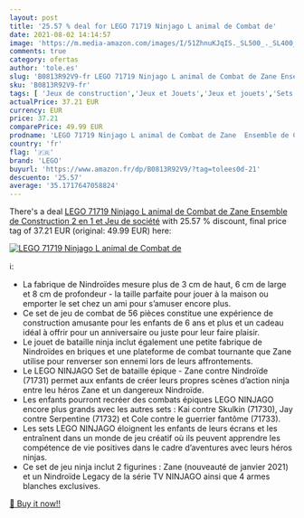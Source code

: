 ```yaml
---
layout: post
title: '25.57 % deal for LEGO 71719 Ninjago L animal de Combat de'
date: 2021-08-02 14:14:57
image: 'https://m.media-amazon.com/images/I/51ZhnuKJqIS._SL500_._SL400_.jpg'
comments: true
category: ofertas
author: 'tole.es'
slug: 'B0813R92V9-fr LEGO 71719 Ninjago L animal de Combat de Zane Ensemble de...'
sku: 'B0813R92V9-fr'
tags: [ 'Jeux de construction','Jeux et Jouets','Jeux et jouets','Sets de jeux de construction','lego', ]
actualPrice: 37.21 EUR
currency: EUR
price: 37.21
comparePrice: 49.99 EUR
prodname: 'LEGO 71719 Ninjago L animal de Combat de Zane  Ensemble de Construction 2 en 1 et Jeu de société'
country: 'fr'
flag: '🇫🇷'
brand: 'LEGO'
buyurl: 'https://www.amazon.fr/dp/B0813R92V9/?tag=tolees0d-21'
descuento: '25.57'
average: '35.1717647058824'
---
```


There's a deal [LEGO 71719 Ninjago L animal de Combat de Zane  Ensemble de Construction 2 en 1 et Jeu de société](https://www.amazon.fr/dp/B0813R92V9/?tag=tolees0d-21)  with  25.57 % discount, final price tag of  37.21 EUR (original: 49.99 EUR) here:

[![LEGO 71719 Ninjago L animal de Combat de](https://m.media-amazon.com/images/I/51ZhnuKJqIS._SL500_._SL400_.jpg)](https://www.amazon.fr/dp/B0813R92V9/?tag=tolees0d-21)

ℹ️:

- La fabrique de Nindroïdes mesure plus de 3 cm de haut, 6 cm de large et 8 cm de profondeur - la taille parfaite pour jouer à la maison ou emporter le set chez un ami pour s’amuser encore plus.
- Ce set de jeu de combat de 56 pièces constitue une expérience de construction amusante pour les enfants de 6 ans et plus et un cadeau idéal à offrir pour un anniversaire ou juste pour leur faire plaisir.
- Le jouet de bataille ninja inclut également une petite fabrique de Nindroïdes en briques et une plateforme de combat tournante que Zane utilise pour renverser son ennemi lors de leurs affrontements.
- Le LEGO NINJAGO Set de bataille épique - Zane contre Nindroïde (71731) permet aux enfants de créer leurs propres scènes d’action ninja entre leu héros Zane et un dangereux Nindroïde.
- Les enfants pourront recréer des combats épiques LEGO NINJAGO encore plus grands avec les autres sets : Kai contre Skulkin (71730), Jay contre Serpentine (71732) et Cole contre le guerrier fantôme (71733).
- Les sets LEGO NINJAGO éloignent les enfants de leurs écrans et les entraînent dans un monde de jeu créatif où ils peuvent apprendre les compétence de vie positives dans le cadre d’aventures avec leurs héros ninjas.
- Ce set de jeu ninja inclut 2 figurines : Zane (nouveauté de janvier 2021) et un Nindroïde Legacy de la série TV NINJAGO ainsi que 4 armes blanches exclusives.

[🛒 Buy it now!!](https://www.amazon.fr/dp/B0813R92V9/?tag=tolees0d-21)
